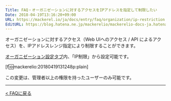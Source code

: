 ```yaml
---
Title: FAQ・オーガニゼーションに対するアクセスをIPアドレスを指定して制限したい
Date: 2018-04-19T13:16:20+09:00
URL: https://mackerel.io/ja/docs/entry/faq/organization/ip-restriction
EditURL: https://blog.hatena.ne.jp/mackerelio/mackerelio-docs-ja.hatenablog.mackerel.io/atom/entry/17391345971636432490
---
```


オーガニゼーションに対するアクセス（Web UIへのアクセス / API によるアクセス）を、IPアドレスレンジ指定により制限することができます。

[オーガニゼーション設定タブ](https://mackerel.io/my?tab=setting)内、「IP制限」から設定可能です。

[f:id:mackerelio:20180419131248p:plain]


この変更は、管理者以上の権限を持ったユーザーのみ可能です。

---

[< FAQに戻る](https://mackerel.io/ja/docs/entry/faq)
